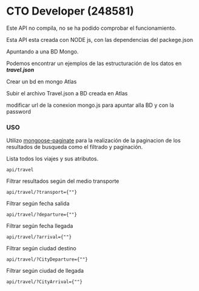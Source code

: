 # CTO Developer (248581)
Este API no compila, no se ha podido comprobar el funcionamiento.

Esta API esta creada con NODE js, con las dependencias del packege.json

Apuntando a una BD Mongo.

Podemos encontrar un ejemplos de las estructuración de los datos en ***travel.json***

Crear un bd en mongo Atlas

Subir el archivo Travel.json a BD creada en Atlas 

modificar url de la conexion mongo.js para apuntar alla BD y con la password

### USO

Utilizo [mongoose-paginate](https://www.npmjs.com/package/mongoose-paginate-v2) para la realización de la paginacion de los resultados de busqueda como el filtrado y paginación.

Lista todos los viajes y sus atributos.

    api/travel

Filtrar resultados según del medio transporte
    
    api/travel/?transport={""}

Filtrar según fecha salida

    api/travel/?departure={""}

Filtrar según fecha llegada

    api/travel/?arrival={""}

Filtrar según ciudad destino

    api/travel/?CityDeparture={""}

Filtrar según ciudad de llegada

    api/travel/?CityArrival={""}

